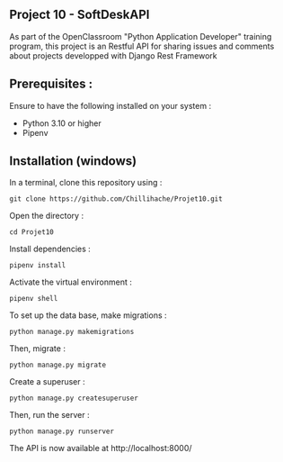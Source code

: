 Project 10 - SoftDeskAPI
-
As part of the OpenClassroom "Python Application Developer" training program, this project is an Restful API for sharing issues and comments about projects developped with Django Rest Framework

Prerequisites :
-
Ensure to have the following installed on your system :

* Python 3.10 or higher
* Pipenv

Installation (windows)
-
In a terminal, clone this repository using :

    git clone https://github.com/Chillihache/Projet10.git

Open the directory :

    cd Projet10

Install dependencies :

    pipenv install

Activate the virtual environment :

    pipenv shell

To set up the data base, make migrations :

    python manage.py makemigrations
    
Then, migrate :

    python manage.py migrate

Create a superuser :

    python manage.py createsuperuser

Then, run the server :

    python manage.py runserver

The API is now available at http://localhost:8000/
